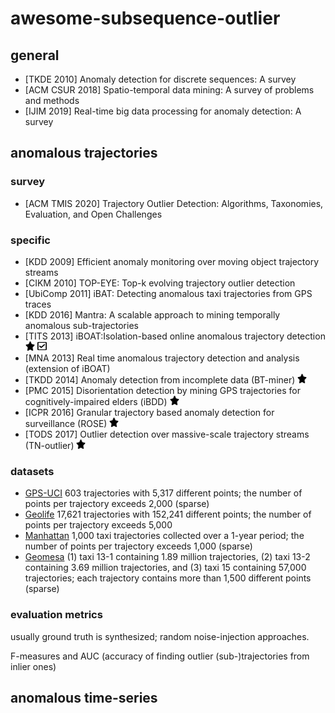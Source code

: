# awesome-subsequence-outlier

## general

- [TKDE 2010] Anomaly detection for discrete sequences: A survey
- [ACM CSUR 2018] Spatio-temporal data mining: A survey of problems and methods
- [IJIM 2019] Real-time big data processing for anomaly detection: A survey

## anomalous trajectories

### survey

- [ACM TMIS 2020] Trajectory Outlier Detection: Algorithms, Taxonomies, Evaluation, and Open Challenges

### specific

- [KDD 2009] Efficient anomaly monitoring over moving object trajectory streams
- [CIKM 2010] TOP-EYE: Top-k evolving trajectory outlier detection
- [UbiComp 2011] iBAT: Detecting anomalous taxi trajectories from GPS traces
- [KDD 2016] Mantra: A scalable approach to mining temporally anomalous sub-trajectories
- [TITS 2013] iBOAT:Isolation-based online anomalous trajectory detection <img src="star-solid.svg" width="15" height="15"> <img src="check-square-regular.svg" width="15" height="15">
- [MNA 2013] Real time anomalous trajectory detection and analysis (extension of iBOAT)
- [TKDD 2014] Anomaly detection from incomplete data (BT-miner) <img src="star-solid.svg" width="15" height="15">
- [PMC 2015] Disorientation detection by mining GPS trajectories for cognitively-impaired elders (iBDD) <img src="star-solid.svg" width="15" height="15">
- [ICPR 2016] Granular trajectory based anomaly detection for surveillance (ROSE) <img src="star-solid.svg" width="15" height="15">
- [TODS 2017] Outlier detection over massive-scale trajectory streams (TN-outlier) <img src="star-solid.svg" width="15" height="15">

### datasets

- [GPS-UCI](https://archive.ics.uci.edu/ml/datasets/) 603 trajectories with 5,317 different points; the number of points per trajectory exceeds 2,000 (sparse)
- [Geolife](https://www.microsoft.com/en-us/research/publication/geolife-gps-trajectory-dataset-user-guide/) 17,621 trajectories with 152,241 different points; the number of points per trajectory exceeds 5,000
- [Manhattan](https://www.cs.cornell.edu/~arb/data/Manhattan-taxi-trajectories/)  1,000 taxi trajectories collected over a 1-year period; the number of points per trajectory exceeds 1,000 (sparse)
- [Geomesa](https://www.geomesa.org/) (1) taxi 13-1 containing 1.89 million trajectories, (2) taxi 13-2 containing 3.69 million trajectories, and (3) taxi 15 containing 57,000 trajectories; each trajectory contains more than 1,500 different points (sparse)

### evaluation metrics

usually ground truth is synthesized; random noise-injection approaches.

F-measures and AUC (accuracy of finding outlier (sub-)trajectories from inlier ones)

## anomalous time-series
